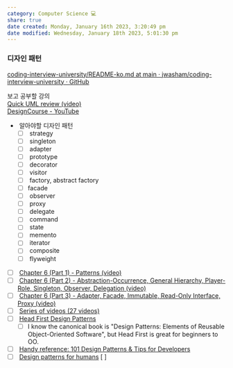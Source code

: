 ```yaml
---  
category: Computer Science 💻  
share: true  
date created: Monday, January 16th 2023, 3:20:49 pm  
date modified: Wednesday, January 18th 2023, 5:01:30 pm  
---  
```

 ### 디자인 패턴  
 [coding-interview-university/README-ko.md at main · jwasham/coding-interview-university · GitHub](https://github.com/jwasham/coding-interview-university/blob/main/translations/README-ko.md#%EB%94%94%EC%9E%90%EC%9D%B8-%ED%8C%A8%ED%84%B4)  
  
 보고 공부할 강의  
 [Quick UML review (video)](https://www.youtube.com/watch?v=3cmzqZzwNDM&list=PLGLfVvz_LVvQ5G-LdJ8RLqe-ndo7QITYc&index=3)  
 [DesignCourse - YouTube](https://www.youtube.com/c/DesignCourse)  
 -  알아야할 디자인 패턴  
     - [ ]    strategy  
     - [ ]    singleton  
     - [ ]    adapter  
     - [ ]    prototype  
     - [ ]    decorator  
     - [ ]    visitor  
     - [ ]    factory, abstract factory        
     - [ ]    facade  
     - [ ]    observer  
     - [ ]    proxy  
     - [ ]    delegate  
     - [ ]    command  
     - [ ]    state  
     - [ ]    memento  
     - [ ]    iterator  
     - [ ]    composite  
     - [ ]    flyweight  
 - [ ]    [Chapter 6 (Part 1) - Patterns (video)](https://youtu.be/LAP2A80Ajrg?list=PLJ9pm_Rc9HesnkwKlal_buSIHA-jTZMpO&t=3344)  
 - [ ]    [Chapter 6 (Part 2) - Abstraction-Occurrence, General Hierarchy, Player-Role, Singleton, Observer, Delegation (video)](https://www.youtube.com/watch?v=U8-PGsjvZc4&index=12&list=PLJ9pm_Rc9HesnkwKlal_buSIHA-jTZMpO)  
 - [ ]    [Chapter 6 (Part 3) - Adapter, Facade, Immutable, Read-Only Interface, Proxy (video)](https://www.youtube.com/watch?v=7sduBHuex4c&index=13&list=PLJ9pm_Rc9HesnkwKlal_buSIHA-jTZMpO)  
 - [ ]    [Series of videos (27 videos)](https://www.youtube.com/playlist?list=PLF206E906175C7E07)  
 - [ ]    [Head First Design Patterns](https://www.amazon.com/Head-First-Design-Patterns-Freeman/dp/0596007124)  
     - [ ]   I know the canonical book is "Design Patterns: Elements of Reusable Object-Oriented Software", but Head First is great for beginners to OO.  
 - [ ]    [Handy reference: 101 Design Patterns & Tips for Developers](https://sourcemaking.com/design-patterns-and-tips)  
 - [ ]    [Design patterns for humans](https://github.com/kamranahmedse/design-patterns-for-humans#structural-design-patterns) [ ]